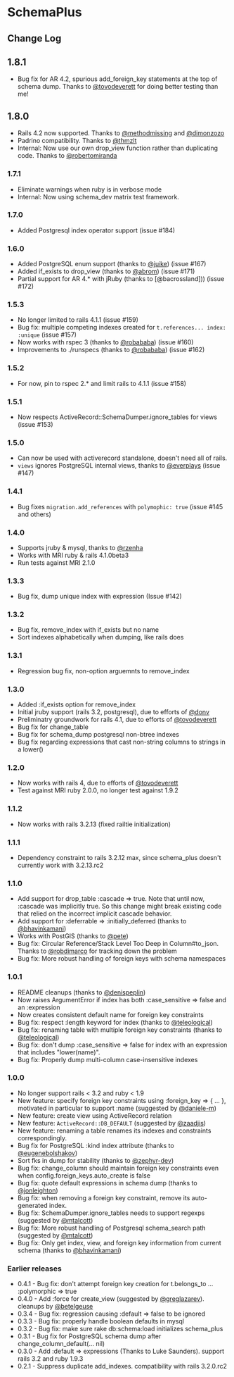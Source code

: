 # SchemaPlus

## Change Log

## 1.8.1

* Bug fix for AR 4.2, spurious add_foreign_key statements at the top of schema dump.  Thanks to [@tovodeverett](https://github.com/tovodeverett) for doing better testing than me!

## 1.8.0

* Rails 4.2 now supported.  Thanks to [@methodmissing](https://github.com/methodmissing) and [@dimonzozo](https://github.com/dimonzozo)
* Padrino compatibility.  Thanks to [@thmzlt](https://github.com/thmzlt)
* Internal: Now use our own drop_view function rather than duplicating code.  Thanks to [@robertomiranda](https://github.com/robertomiranda)

### 1.7.1

* Eliminate warnings when ruby is in verbose mode
* Internal: Now using schema_dev matrix test framework.

### 1.7.0

* Added Postgresql index operator support (issue #184)

### 1.6.0

* Added PostgreSQL enum support (thanks to [@juike](https://github.com/juike)) (issue #167)
* Added if_exists to drop_view (thanks to [@abrom](https://github.com/abrom)) (issue #171)
* Partial support for AR 4.* with jRuby (thanks to [@bacrossland])) (issue #172)

### 1.5.3

* No longer limited to rails 4.1.1 (issue #159)
* Bug fix: multiple competing indexes created for `t.references... index: :unique` (issue #157)
* Now works with rspec 3 (thanks to [@robababa](https://github.com/robababa)) (issue #160)
* Improvements to ./runspecs (thanks to [@robababa](https://github.com/robababa)) (issue #162)

### 1.5.2

* For now, pin to rspec 2.* and limit rails to 4.1.1 (issue #158)

### 1.5.1

* Now respects ActiveRecord::SchemaDumper.ignore_tables for views (issue #153)

### 1.5.0
* Can now be used with activerecord standalone, doesn't need all of rails.
* `views` ignores PostgreSQL internal views, thanks to [@everplays](https://github.com/everplays) (issue #147)

### 1.4.1

* Bug fixes `migration.add_references` with `polymophic: true` (issue #145 and others)

### 1.4.0

* Supports jruby & mysql, thanks to [@rzenha](https://github.com/razenha)
* Works with MRI ruby & rails 4.1.0beta3
* Run tests against MRI 2.1.0

### 1.3.3

* Bug fix, dump unique index with expression (Issue #142)


### 1.3.2

* Bug fix, remove_index with if_exists but no name
* Sort indexes alphabetically when dumping, like rails does

### 1.3.1

* Regression bug fix, non-option arguemnts to remove_index

### 1.3.0

* Added :if_exists option for remove_index
* Initial jruby support (rails 3.2, postgresql), due to efforts of [@donv](https://github.com/donv)
* Preliminatry groundwork for rails 4.1, due to efforts of [@tovodeverett](https://github.com/tovodeverett)
* Bug fix for change_table
* Bug fix for schema_dump postgresql non-btree indexes
* Bug fix regarding expressions that cast non-string columns to strings in a lower()

### 1.2.0
*   Now works with rails 4, due to efforts of [@tovodeverett](https://github.com/tovodeverett)
*   Test against MRI ruby 2.0.0, no longer test against 1.9.2

### 1.1.2
*   Now works with rails 3.2.13 (fixed railtie initialization)

### 1.1.1

*   Dependency constraint to rails 3.2.12 max, since schema_plus doesn't
    currently work with 3.2.13.rc2

### 1.1.0

*   Add support for drop_table :cascade => true.  Note that until now,
    :cascade was implicitly true.  So this change might break existing code
    that relied on the incorrect implicit cascade behavior.
*   Add support for :deferrable => :initially_deferred (thanks to
    [@bhavinkamani](https://github.com/bhavinkamani))
*   Works with PostGIS (thanks to [@pete](https://github.com/pete))
*   Bug fix: Circular Reference/Stack Level Too Deep in Column#to_json.
    Thanks to [@robdimarco](https://github.com/robdimarco) for tracking down the problem
*   Bug fix: More robust handling of foreign keys with schema namespaces


### 1.0.1

*   README cleanups (thanks to [@denispeplin](https://github.com/denispeplin))
*   Now raises ArgumentError if index has both :case_sensitive => false and an
    :expression
*   Now creates consistent default name for foreign key constraints
*   Bug fix: respect :length keyword for index (thanks to [@teleological](https://github.com/teleological))
*   Bug fix: renaming table with multiple foreign key constraints (thanks to
    [@teleological](https://github.com/teleological))
*   Bug fix: don't dump :case_sensitive => false for index with an expression
    that includes "lower(name)".
*   Bug fix: Properly dump multi-column case-insensitive indexes


### 1.0.0

*   No longer support rails < 3.2 and ruby < 1.9
*   New feature: specify foreign key constraints using :foreign_key => { ...
    }, motivated in particular to support :name (suggested by [@daniele-m](https://github.com/daniele-m))
*   New feature: create view using ActiveRecord relation
*   New feature: `ActiveRecord::DB_DEFAULT` (suggested by
    [@zaadjis](https://github.com/zaadjis))
*   New feature: renaming a table renames its indexes and constraints
    correspondingly.
*   Bug fix for PostgreSQL :kind index attribute (thanks to [@eugenebolshakov](https://github.com/eugenebolshakov))
*   Sort fks in dump for stability (thanks to [@zephyr-dev](https://github.com/zephyr-dev))
*   Bug fix: change_column should maintain foreign key constraints even when
    config.foreign_keys.auto_create is false
*   Bug fix: quote default expressions in schema dump (thanks to [@jonleighton](https://github.com/jonleighton))
*   Bug fix: when removing a foreign key constraint, remove its auto-generated
    index.
*   Bug fix: SchemaDumper.ignore_tables needs to support regexps (suggested by
    [@mtalcott](https://github.com/mtalcott))
*   Bug fix: More robust handling of Postgresql schema_search path (suggested
    by [@mtalcott](https://github.com/mtalcott))
*   Bug fix: Only get index, view, and foreign key information from current
    schema (thanks to [@bhavinkamani](https://github.com/bhavinkamani))


### Earlier releases
*   0.4.1 - Bug fix: don't attempt foreign key creation for t.belongs_to ...
    :polymorphic => true
*   0.4.0 - Add :force for create_view (suggested by [@greglazarev](https://github.com/greglazarev)).  cleanups
    by [@betelgeuse](https://github.com/betelgeuse)
*   0.3.4 - Bug fix: regression causing :default => false to be ignored
*   0.3.3 - Bug fix: properly handle boolean defaults in mysql
*   0.3.2 - Bug fix: make sure rake db:schema:load initializes schema_plus
*   0.3.1 - Bug fix for PostgreSQL schema dump after change_column_default(...
    nil)
*   0.3.0 - Add :default => expressions (Thanks to Luke Saunders).  support
    rails 3.2 and ruby 1.9.3
*   0.2.1 - Suppress duplicate add_indexes.  compatibility with rails
    3.2.0.rc2
